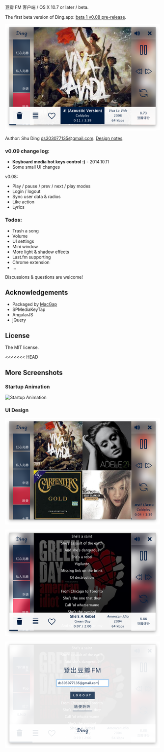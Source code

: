 豆瓣 FM 客户端 / OS X 10.7 or later / beta.

The first beta version of Ding.app: [beta 1 v0.08 pre-release](https://github.com/quietshu/ding/releases).

![2](images/2.png)

Author: Shu Ding <ds303077135@gmail.com>. [Design notes](http://shud.in/blog/articles/ding-the-app/).

### v0.09 change log:

- **Keyboard media hot keys control :)** - 2014.10.11
- Some small UI changes

v0.08:

- Play / pause / prev / next / play modes
- Login / logout
- Sync user data & radios
- Like action
- Lyrics


### Todos:

- Trash a song
- Volume
- UI settings
- Mini window
- More light & shadow effects
- Last.fm supporting
- Chrome extension
- ...

Discussions & questions are welcome!

## Acknowledgements

- Packaged by [MacGap](https://github.com/MacGapProject/MacGap1)
- SPMediaKeyTap
- AngularJS
- jQuery

## License

The MIT license.

<<<<<<< HEAD
## More Screenshots

### Startup Animation

![Startup Animation](images/ding_startup.gif)

### UI Design

![1](images/1.png)

![3](images/3.png)

![4](images/4.png)

